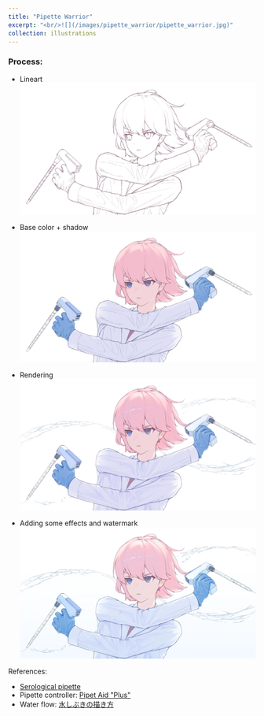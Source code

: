```yaml
---
title: "Pipette Warrior"
excerpt: "<br/>![](/images/pipette_warrior/pipette_warrior.jpg)"
collection: illustrations
---
```

### Process: 

* Lineart
![](/images/pipette_warrior/pipette_warrior_lineart.jpg)

* Base color + shadow
![](/images/pipette_warrior/pipette_warrior_basecolor_shadow.jpg)

* Rendering
![](/images/pipette_warrior/pipette_warrior_rendering.jpg)

* Adding some effects and watermark
![](/images/pipette_warrior/pipette_warrior.jpg)

References:
- [Serological pipette](https://mbpinc.net/wp-content/uploads/2021/12/All-You-Need-To-Know-About-Serological-Pipettes.jpg)
- Pipette controller: [Pipet Aid "Plus"](https://www.cheimika.it/en-US/articles/Pipet-Aid--Plus--419.aspx)
- Water flow: [水しぶきの描き方](https://www.clipstudio.net/oekaki/archives/152851)
